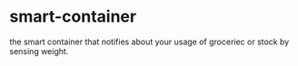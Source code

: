 # smart-container
the smart container that notifies about your usage of groceriec or stock by sensing weight.
